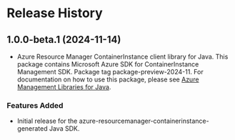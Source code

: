 # Release History

## 1.0.0-beta.1 (2024-11-14)

- Azure Resource Manager ContainerInstance client library for Java. This package contains Microsoft Azure SDK for ContainerInstance Management SDK.  Package tag package-preview-2024-11. For documentation on how to use this package, please see [Azure Management Libraries for Java](https://aka.ms/azsdk/java/mgmt).
### Features Added

- Initial release for the azure-resourcemanager-containerinstance-generated Java SDK.
